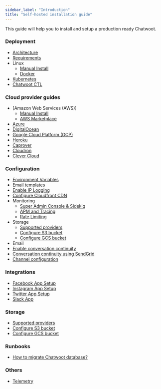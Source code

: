 ```yaml
---
sidebar_label: "Introduction"
title: "Self-hosted installation guide"
---
```


This guide will help you to install and setup a production ready Chatwoot.

### Deployment

- [Architecture](/docs/self-hosted/deployment/architecture)
- [Requirements](/docs/self-hosted/deployment/requirements)
- Linux
    - [Manual Install](/docs/self-hosted/deployment/linux-vm)
    - [Docker](/docs/self-hosted/deployment/docker)
- [Kubernetes](/docs/self-hosted/deployment/helm-charts)
- [Chatwoot CTL](/docs/self-hosted/deployment/chatwoot-ctl)

### Cloud provider guides
- [Amazon Web Services (AWS)]
    - [Manual Install](/docs/self-hosted/deployment/aws)
    - [AWS Marketplace](/docs/self-hosted/deployment/aws-marketplace)
- [Azure](/docs/self-hosted/deployment/azure)
- [DigitalOcean](/docs/self-hosted/deployment/digital-ocean)
- [Google Cloud Platform (GCP)](/docs/self-hosted/deployment/gcp)
- [Heroku](/docs/self-hosted/deployment/heroku)
- [Caprover](/docs/self-hosted/deployment/caprover)
- [Cloudron](/docs/self-hosted/deployment/cloudron)
- [Clever Cloud](/docs/self-hosted/deployment/clevercloud)

### Configuration

- [Environment Variables](/docs/self-hosted/configuration/environment-variables)
- [Email templates](/docs/self-hosted/configuration/email-notifications)
- [Enable IP Logging](/docs/self-hosted/configuration/enable-ip-logging)
- [Configure Cloudfront CDN](/docs/self-hosted/deployment/performance/cloudfront-cdn)
- Monitoring
  - [Super Admin Console & Sidekiq](/docs/self-hosted/monitoring/super-admin-sidekiq)
  - [APM and Tracing](/docs/self-hosted/monitoring/apm-and-error-monitoring)
  - [Rate Limiting](/docs/self-hosted/monitoring/rate-limiting)
- Storage
  - [Supported providers](/docs/self-hosted/deployment/storage/supported-providers)
  - [Configure S3 bucket](/docs/self-hosted/deployment/storage/s3-bucket)
  - [Configure GCS bucket](/docs/self-hosted/deployment/storage/gcs-bucket)
- Email
- [Enable conversation continuity](/docs/self-hosted/configuration/features/email-channel/conversation-continuity)
- [Conversation continuity using SendGrid](/docs/self-hosted/configuration/features/email-channel/conversation-continuity-using-sendgrid)
- [Channel configuration](/docs/self-hosted/configuration/features/email-channel/setup)

### Integrations

- [Facebook App Setup](/docs/self-hosted/configuration/features/integrations/facebook-channel-setup)
- [Instagram App Setup](/docs/self-hosted/configuration/features/integrations/instagram-channel-setup)
- [Twitter App Setup](/docs/self-hosted/configuration/features/integrations/twitter-channel-setup)
- [Slack App](/docs/self-hosted/configuration/features/integrations/slack-integration-setup)

### Storage

- [Supported providers](/docs/self-hosted/deployment/storage/supported-providers)
- [Configure S3 bucket](/docs/self-hosted/deployment/storage/s3-bucket)
- [Configure GCS bucket](/docs/self-hosted/deployment/storage/gcs-bucket)

### Runbooks

- [How to migrate Chatwoot database?](/docs/self-hosted/runbooks/migrate-chatwoot-database)

### Others
- [Telemetry](/docs/self-hosted/telemetry)
